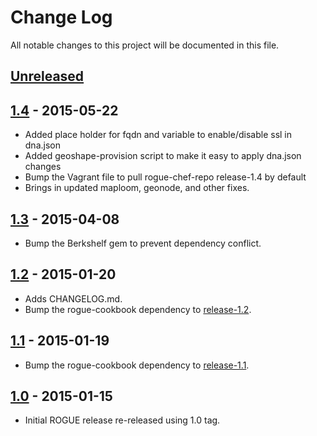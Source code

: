 Change Log
==========
All notable changes to this project will be documented in this file.

[Unreleased][unreleased]
------------------------

[1.4] - 2015-05-22
------------------
- Added place holder for fqdn and variable to enable/disable ssl in dna.json
- Added geoshape-provision script to make it easy to apply dna.json changes
- Bump the Vagrant file to pull rogue-chef-repo release-1.4 by default
- Brings in updated maploom, geonode, and other fixes. 

[1.3] - 2015-04-08
------------------
- Bump the Berkshelf gem to prevent dependency conflict.

[1.2] - 2015-01-20
------------------
- Adds CHANGELOG.md.
- Bump the rogue-cookbook dependency to [release-1.2].

[1.1] - 2015-01-19
------------------
- Bump the rogue-cookbook dependency to [release-1.1].

[1.0] - 2015-01-15
------------------
- Initial ROGUE release re-released using 1.0 tag.


[unreleased]: https://github.com/ROGUE-JCTD/rogue-chef-repo/compare/release-1.4...HEAD
[1.4]: https://github.com/ROGUE-JCTD/rogue-chef-repo/compare/release-1.3...release-1.4
[1.3]: https://github.com/ROGUE-JCTD/rogue-chef-repo/compare/release-1.2...release-1.3
[1.2]: https://github.com/ROGUE-JCTD/rogue-chef-repo/compare/release-1.1...release-1.2
[1.1]: https://github.com/ROGUE-JCTD/rogue-chef-repo/compare/release-1.0...release-1.1
[1.0]: https://github.com/ROGUE-JCTD/rogue-chef-repo/tree/release-1.0


[release-1.2]: https://github.com/ROGUE-JCTD/rogue-cookbook/releases/tag/release-1.2
[release-1.1]: https://github.com/ROGUE-JCTD/rogue-cookbook/releases/tag/release-1.1
